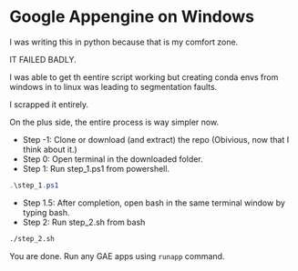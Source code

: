 # Google Appengine on Windows

I was writing this in python because that is my comfort zone.

IT FAILED BADLY.

I was able to get th eentire script working but creating conda envs from windows in to linux was leading to segmentation faults.

I scrapped it entirely.


On the plus side, the entire process is way simpler now.

- Step -1: Clone or download (and extract) the repo (Obivious, now that I think about it.)
- Step 0: Open terminal in the downloaded folder.
- Step 1: Run step_1.ps1 from powershell.

```powershell
.\step_1.ps1
```

- Step 1.5: After completion, open bash in the same terminal window by typing bash.
- Step 2: Run step_2.sh from bash

```bash
./step_2.sh
```

You are done. Run any GAE apps using `runapp` command.
